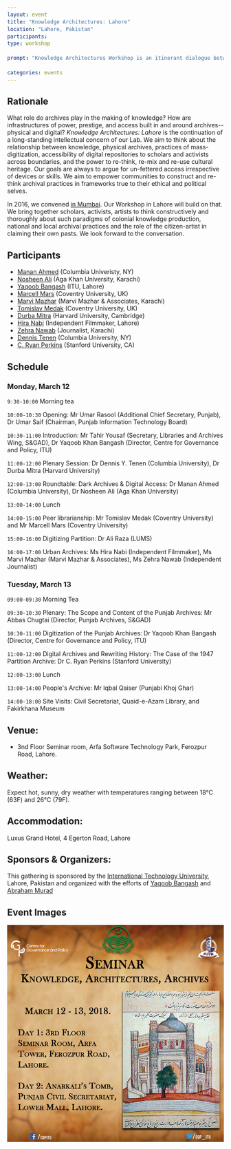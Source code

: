 ```yaml
---
layout: event
title: "Knowledge Architectures: Lahore"
location: "Lahore, Pakistan"
participants:
type: workshop

prompt: "Knowledge Architectures Workshop is an itinerant dialogue between scholars, activists, archivists, artists, librarians, and cultural organizations. We are pleased to host our second meeting on March 12-13, 2018 at the Centre for Governance and Policy, IT University of the Punjab in Lahore, Pakistan. In collaboration with Archives and Libraries Department, S & GAD, Government of the Punjab, and Punjab Information Technology Board."

categories: events
---
```


## Rationale

What role do archives play in the making of knowledge? How are infrastructures of power, prestige, and access built in and around archives-- physical and digital? *Knowledge Architectures: Lahore* is the continuation of a long-standing intellectual concern of our Lab. We aim to think about the relationship between knowledge, physical archives, practices of mass-digitization, accessibility of digital repositories to scholars and activists across boundaries, and the power to re-think, re-mix and re-use cultural heritage. Our goals are always to argue for un-fettered access irrespective of devices or skills. We aim to empower communities to construct and re-think archival practices in frameworks true to their ethical and political selves. 

In 2016, we convened [in Mumbai](http://xpmethod.plaintext.in/events/dissent.html). Our Workshop in Lahore will build on that. We bring together scholars, activists, artists to think constructively and thoroughly about such paradigms of colonial knowledge production, national and local archival practices and the role of the citizen-artist in claiming their own pasts. We look forward to the conversation.


## Participants

* [Manan Ahmed](http://history.columbia.edu/faculty/manan-ahmed/) (Columbia Univeristy, NY)
* [Nosheen Ali](https://www.aku.edu/iedpk/faculty/Pages/profile.aspx?ProfileID=72&Name=Nosheen+Ali) (Aga Khan University, Karachi)
* [Yaqoob Bangash](https://itu.edu.pk/faculty-itu/dr-yaqoob-khan-bangash/) (ITU, Lahore)
* [Marcell Mars](https://monoskop.org/Marcell_Mars) (Coventry University, UK)
* [Marvi Mazhar](http://www.marvimazhar.com/about/) (Marvi Mazhar & Associates, Karachi)
* [Tomislav Medak](https://monoskop.org/Tomislav_Medak) (Coventry University, UK)
* [Durba Mitra](https://wgs.fas.harvard.edu/people/durba-mitra) (Harvard University, Cambridge)
* [Hira Nabi](http://brooklynfilmmakerscollective.com/members/hira-nabi) (Independent Filmmaker, Lahore)
* [Zehra Nawab](http://soulsisterspk.com/peoples-storyteller-zehra-nawab/) (Journalist, Karachi)
* [Dennis Tenen](http://english.columbia.edu/people/profile/453) (Columbia University, NY)
* [C. Ryan Perkins](http://library.stanford.edu/people/crperks) (Stanford University, CA)




## Schedule

### Monday, March 12

`9:30-10:00` Morning tea

`10:00-10:30` 
Opening: Mr Umar Rasool (Additional Chief Secretary, Punjab), Dr Umar Saif (Chairman, Punjab Information Technology Board) 

`10:30-11:00` 
Introduction: Mr Tahir Yousaf (Secretary, Libraries and Archives Wing, S&GAD), Dr Yaqoob Khan Bangash (Director, Centre for Governance and Policy, ITU) 

`11:00-12:00` 
Plenary Session: Dr Dennis Y. Tenen (Columbia University), Dr Durba Mitra (Harvard University) 

`12:00-13:00` 
Roundtable: Dark Archives & Digital Access: Dr Manan Ahmed (Columbia University), Dr Nosheen Ali (Aga Khan University)

`13:00-14:00` Lunch

`14:00-15:00` 
Peer librarianship: Mr Tomislav Medak (Coventry University) and Mr Marcell Mars (Coventry University)

`15:00-16:00` 
Digitizing Partition: Dr Ali Raza (LUMS)

`16:00-17:00` 
Urban Archives: Ms Hira Nabi (Independent Filmmaker), Ms Marvi Mazhar (Marvi Mazhar & Associates), Ms Zehra Nawab (Independent Journalist)


### Tuesday, March 13

`09:00-09:30` Morning Tea

`09:30-10:30`
Plenary: The Scope and Content of the Punjab Archives: Mr Abbas Chugtai (Director, Punjab Archives, S&GAD)

`10:30-11:00` 
Digitization of the Punjab Archives: Dr Yaqoob Khan Bangash (Director, Centre for Governance and Policy, ITU)

`11:00-12:00` 
Digital Archives and Rewriting History: The Case of the 1947 Partition Archive: Dr C. Ryan Perkins (Stanford University)

`12:00-13:00` Lunch

`13:00-14:00` 
People's Archive: Mr Iqbal Qaiser (Punjabi Khoj Ghar)

`14:00-18:00` Site Visits: Civil Secretariat, Quaid-e-Azam Library, and Fakirkhana Museum 

  
## Venue:

* 3nd Floor Seminar room, Arfa Software Technology Park, Ferozpur Road, Lahore.

## Weather:

Expect hot, sunny, dry weather with temperatures ranging between 18°C (63F)
and 26°C (79F).

## Accommodation:

Luxus Grand Hotel, 4 Egerton Road, Lahore

## Sponsors & Organizers:

This gathering is sponsored by the [International Technology University](https://itu.edu.pk/), Lahore, Pakistan and organized with the efforts of [Yaqoob Bangash](https://twitter.com/BangashYK) and [Abraham Murad](https://twitter.com/abraham_murad1)

## Event Images

![Poster](/public/images/Archives_Lahore.jpg)
